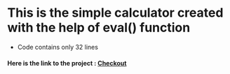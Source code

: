 # This is the simple calculator created with the help of eval() function

* Code contains only 32 lines 

#### Here is the link to the project : [Checkout](https://calc12.netlify.com)